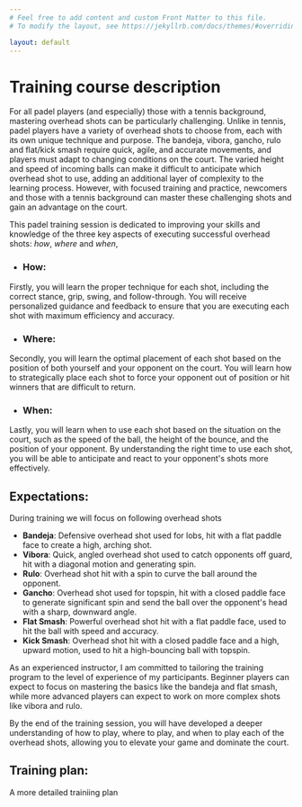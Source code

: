 ```yaml
---
# Feel free to add content and custom Front Matter to this file.
# To modify the layout, see https://jekyllrb.com/docs/themes/#overriding-theme-defaults

layout: default
---
```


# Training course description 

For all padel players (and especially) those with a tennis background, mastering overhead shots can be particularly challenging. Unlike in tennis, padel players have a variety of overhead shots to choose from, each with its own unique technique and purpose. The bandeja, vibora, gancho, rulo and flat/kick smash require quick, agile, and accurate movements, and players must adapt to changing conditions on the court. The varied height and speed of incoming balls can make it difficult to anticipate which overhead shot to use, adding an additional layer of complexity to the learning process. However, with focused training and practice, newcomers and those with a tennis background can master these challenging shots and gain an advantage on the court.

This padel training session is dedicated to improving your skills and knowledge of the three key aspects of executing successful overhead shots: _how_, _where_ and _when_,

- ### How:
Firstly, you will learn the proper technique for each shot, including the correct stance, grip, swing, and follow-through. You will receive personalized guidance and feedback to ensure that you are executing each shot with maximum efficiency and accuracy.
- ### Where:
Secondly, you will learn the optimal placement of each shot based on the position of both yourself and your opponent on the court. You will learn how to strategically place each shot to force your opponent out of position or hit winners that are difficult to return.

- ### When:
Lastly, you will learn when to use each shot based on the situation on the court, such as the speed of the ball, the height of the bounce, and the position of your opponent. By understanding the right time to use each shot, you will be able to anticipate and react to your opponent's shots more effectively.

## Expectations:

During training we will focus on following overhead shots

- **Bandeja**: Defensive overhead shot used for lobs, hit with a flat paddle face to create a high, arching shot.
- **Vibora**: Quick, angled overhead shot used to catch opponents off guard, hit with a diagonal motion and generating spin.
- **Rulo**: Overhead shot hit with a spin to curve the ball around the opponent.
- **Gancho**: Overhead shot used for topspin, hit with a closed paddle face to generate significant spin and send the ball over the opponent's head with a sharp, downward angle.
- **Flat Smash**: Powerful overhead shot hit with a flat paddle face, used to hit the ball with speed and accuracy.
- **Kick Smash**: Overhead shot hit with a closed paddle face and a high, upward motion, used to hit a high-bouncing ball with topspin.

As an experienced instructor, I am committed to tailoring the training program to the level of experience of my participants.
Beginner players can expect to focus on mastering the basics like the bandeja and flat smash, while more advanced players can expect to work on more complex shots like vibora and rulo. 

By the end of the training session, you will have developed a deeper understanding of how to play, where to play, and when to play each of the overhead shots, allowing you to elevate your game and dominate the court.

## Training plan:

A more detailed trainiing plan 

